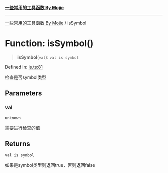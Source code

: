[**一些常用的工具函数 By Mojie**](../README.md)

***

[一些常用的工具函数 By Mojie](../globals.md) / isSymbol

# Function: isSymbol()

> **isSymbol**(`val`): `val is symbol`

Defined in: [is.ts:81](https://github.com/mojiefong/utils/blob/8d43a08c9cee3486bdce98ae9522c4a66e3c2c71/src/is.ts#L81)

检查是否symbol类型

## Parameters

### val

`unknown`

需要进行检查的值

## Returns

`val is symbol`

如果是symbol类型则返回true，否则返回false
